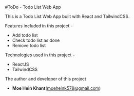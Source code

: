 #ToDo - Todo List Web App

This is a Todo List Web App built with React and TailwindCSS.

Features included in this project -
- Add todo list
- Check todo list as done
- Remove todo list

Technologies used in this project -
- ReactJS
- TailwindCSS

The author and developer of this project
- **Moe Hein Khant**(moeheink578@gmail.com)
